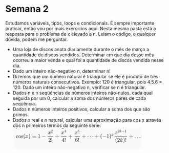 # Semana 2

Estudamos variáveis, tipos, loops e condicionais. É sempre importante praticar, então vou por mais exercícios aqui. Nesta mesma pasta está a resposta para o problema de x elevado a n. Leiam o código, e qualquer dúvida, podem me perguntar.  

- Uma loja de discos anota diariamente durante o mês de março a quantidade de discos vendidos. Determinar em que dia desse mês ocorreu a maior venda e qual foi a quantidade de discos vendida nesse dia.  
- Dado um inteiro não-negativo n, determinar n!
- Dizemos que um número natural é triangular se ele é produto de três números naturais consecutivos. Exemplo: 120 é triangular, pois 4.5.6 = 120. Dado um inteiro não-negativo n, verificar se n é triangular.
- Dados n e n seqüências de números inteiros não-nulos, cada qual seguida por um 0, calcular a soma dos números pares de cada seqüência.
- Dados n números inteiros positivos, calcular a soma dos que são primos.
- Dados x real e n natural, calcular uma aproximação para cos x através dos n primeiros termos da seguinte série:  
![serie](serie.png)
